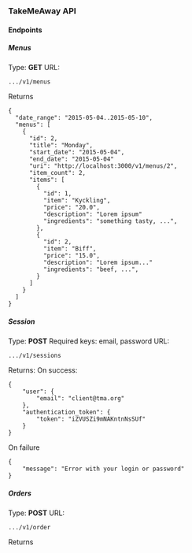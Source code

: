 
### TakeMeAway API

#### Endpoints

##### Menus

Type: **GET**
URL:
```
.../v1/menus
```

Returns

```
{
  "date_range": "2015-05-04..2015-05-10",
  "menus": [
    {
      "id": 2,
      "title": "Monday",
      "start_date": "2015-05-04",
      "end_date": "2015-05-04"
      "uri": "http://localhost:3000/v1/menus/2",
      "item_count": 2,
      "items": [
        {
          "id": 1,
          "item": "Kyckling",
          "price": "20.0",
          "description": "Lorem ipsum"
          "ingredients": "something tasty, ...",
        },
        {
          "id": 2,
          "item": "Biff",
          "price": "15.0",
          "description": "Lorem ipsum..."
          "ingredients": "beef, ...",
        }
      ]
    }
  ]
}
```
##### Session

Type: **POST**
Required keys:
email, password
URL:
```
.../v1/sessions
```

Returns:
On success:
```
{
    "user": {
        "email": "client@tma.org"
    },
    "authentication_token": {
        "token": "iZVUSZi9mNAKntnNsSUf"
    }
}
```
On failure
```
{
    "message": "Error with your login or password"
}
```

##### Orders

Type: **POST**
URL:
```
.../v1/order
```

Returns

```
```

